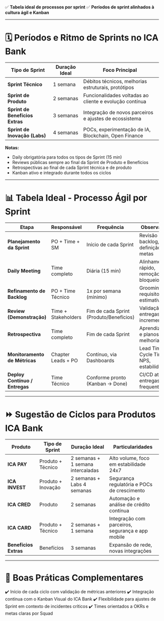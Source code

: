 ✅ **Tabela ideal de processos por sprint**
✅ **Períodos de sprint alinhados à cultura ágil e Kanban**

---

# 🗓️ **Períodos e Ritmo de Sprints no ICA Bank**

| Tipo de Sprint                  | Duração Ideal | Foco Principal                                          |
| ------------------------------- | ------------- | ------------------------------------------------------- |
| **Sprint Técnico**              | 1 semana      | Débitos técnicos, melhorias estruturais, protótipos     |
| **Sprint de Produto**           | 2 semanas     | Funcionalidades voltadas ao cliente e evolução contínua |
| **Sprint de Benefícios Extras** | 3 semanas     | Integração de novos parceiros e ajustes de ecossistema  |
| **Sprint de Inovação (Labs)**   | 4 semanas     | POCs, experimentação de IA, Blockchain, Open Finance    |

**Notas:**

* Daily obrigatória para todos os tipos de Sprint (15 min)
* Reviews públicas sempre ao final da Sprint de Produto e Benefícios
* Retrospectivas ao final de cada Sprint técnica e de produto
* Kanban ativo e integrado durante todos os ciclos

---

# 📊 **Tabela Ideal - Processo Ágil por Sprint**

| Etapa                          | Responsável         | Frequência                              | Observação                               |
| ------------------------------ | ------------------- | --------------------------------------- | ---------------------------------------- |
| **Planejamento da Sprint**     | PO + Time + SM      | Início de cada Sprint                   | Revisão do backlog, definição de metas   |
| **Daily Meeting**              | Time completo       | Diária (15 min)                         | Alinhamento rápido, remoção de bloqueios |
| **Refinamento de Backlog**     | PO + Time Técnico   | 1x por semana (mínimo)                  | Grooming de requisitos e estimativas     |
| **Review (Demonstração)**      | Time + Stakeholders | Fim de cada Sprint (Produto/Benefícios) | Validação de entregas e incrementos      |
| **Retrospectiva**              | Time completo       | Fim de cada Sprint                      | Aprendizados e planos de melhoria        |
| **Monitoramento de Métricas**  | Chapter Leads + PO  | Contínuo, via Dashboards                | Lead Time, Cycle Time, NPS, estabilidade |
| **Deploy Contínuo / Entregas** | Time Técnico        | Conforme pronto (Kanban → Done)         | CI/CD ativo, entregas frequentes         |

---

# ⏩ **Sugestão de Ciclos para Produtos ICA Bank**

| Produto               | Tipo de Sprint     | Duração Ideal                     | Particularidades                                 |
| --------------------- | ------------------ | --------------------------------- | ------------------------------------------------ |
| **ICA PAY**           | Produto + Técnico  | 2 semanas + 1 semana intercaladas | Alto volume, foco em estabilidade 24x7           |
| **ICA INVEST**        | Produto + Inovação | 2 semanas + Labs 4 semanas        | Segurança regulatória e POCs de crescimento      |
| **ICA CRED**          | Produto            | 2 semanas                         | Automação e análise de crédito contínua          |
| **ICA CARD**          | Produto + Técnico  | 2 semanas + 1 semana              | Integração com parceiros, segurança e app mobile |
| **Benefícios Extras** | Benefícios         | 3 semanas                         | Expansão de rede, novas integrações              |

---

# 🎯 **Boas Práticas Complementares**

✔️ Início de cada ciclo com validação de métricas anteriores
✔️ Integração contínua com o Kanban Visual do ICA Bank
✔️ Flexibilidade para ajustes de Sprint em contexto de incidentes críticos
✔️ Times orientados a OKRs e metas claras por Squad
